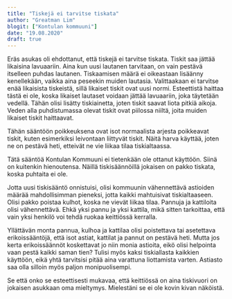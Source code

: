 ```yaml
---
title: "Tiskejä ei tarvitse tiskata"
author: "Greatman Lim"
blogit: ["Kontulan kommuuni"]
date: "19.08.2020"
draft: true
---
```


Eräs asukas oli ehdottanut, että tiskejä ei tarvitse tiskata. Tiskit saa jättää likaisina lavuaariin. Aina kun uusi lautanen tarvitaan, on vain pestävä itselleen puhdas lautanen. Tiskaamisen määrä ei oikeastaan lisäänny kenellekään, vaikka aina peseekin muiden lautasia. Valittaakaan ei tarvitse enää likaisista tiskeistä, sillä likaiset tiskit ovat uusi normi. Esteettistä haittaa tästä ei ole, koska likaiset lautaset voidaan jättää lavuaariin, joka täytetään vedellä. Tähän olisi lisätty tiskiainetta, joten tiskit saavat liota pitkiä aikoja. Veden alla puhdistumassa olevat tiskit ovat piilossa niiltä, joita muiden likaiset tiskit haittaavat.

Tähän sääntöön poikkeuksena ovat isot normaalista arjesta poikkeavat tiskit, kuten esimerkiksi leivontaan liittyvät tiskit. Näitä harva käyttää, joten ne on pestävä heti, etteivät ne vie liikaa tilaa tiskialtaassa.

Tätä sääntöä Kontulan Kommuuni ei tietenkään ole ottanut käyttöön. Siinä on kuitenkin hienoutensa. Näillä tiskisäännöillä jokaisen on pakko tiskata, koska puhtaita ei ole.

Jotta uusi tiskisääntö onnistuisi, olisi kommuunin vähennettävä astioiden määrää mahdollisimman pieneksi, jotta kaikki mahtuisivat tiskialtaaseen. Olisi pakko poistaa kulhot, koska ne vievät liikaa tilaa. Pannuja ja kattiloita olisi vähennettävä. Ehkä yksi pannu ja yksi kattila, mikä sitten tarkoittaa, että vain yksi henkilö voi tehdä ruokaa keittiössä kerralla.

Yllättävän monta pannua, kulhoa ja kattilaa olisi poistettava tai asetettava erikoissääntöjä, että isot astiat, kattilat ja pannut on pestävä heti. Mutta jos kerta erikoissäännöt koskettavat jo niin monia astioita, eikö olisi helpointa vaan pestä kaikki saman tien? Tulisi myös kaksi tiskiallasta kaikkien käyttöön, eikä yhtä tarvitsisi pitää aina varattuna liottamista varten. Astiasto saa olla silloin myös paljon monipuolisempi.

Se että onko se esteettisesti mukavaa, että keittiössä on aina tiskivuori on jokaisen asukkaan oma mieltymys. Mielestäni se ei ole kovin kivan näköistä.

